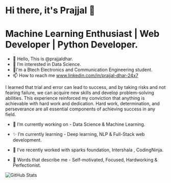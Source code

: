 # Hi there, it's Prajjal 👋 
# Machine Learning Enthusiast | Web Developer | Python Developer.

- 👋 Hello, This is @prajjaldhar.
- 👀 I’m interested in Data Science.
- 🌱I'm a Btech Electronics and Communication Engineering student.
- 📫 How to reach me www.linkedin.com/in/prajjal-dhar-24x7




I learned that trial and error can lead to success, and by taking risks and not fearing failure, we can acquire new skills and develop problem-solving abilities. This experience reinforced my conviction that anything is achievable with hard work and dedication. Hard work, determination, and perseverance are all essential components of achieving success in any field.


- 🔭 I’m currently working on - Data Science & Machine Learning.

- ✨ I’m currently learning - Deep learning, NLP & Full-Stack web development.

- 👯 I’ve recently worked with sparks foundation, Intershala , CodingNinja. 

- 🙂 Words that describe me - Self-motivated, Focused, Hardworking & Perfectionist.


![GitHub Stats](https://github-readme-stats.vercel.app/api?username=prajjaldhar&theme=radical)
